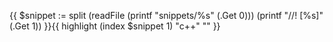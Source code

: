 {{ $snippet := split (readFile (printf "snippets/%s" (.Get 0))) (printf "//! [%s]" (.Get 1)) }}{{ highlight (index $snippet 1) "c++" "" }}
